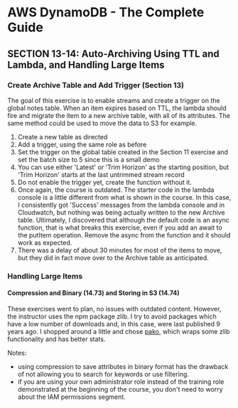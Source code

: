 # AWS DynamoDB - The Complete Guide

## SECTION 13-14: Auto-Archiving Using TTL and Lambda, and Handling Large Items

### Create Archive Table and Add Trigger (Section 13)

The goal of this exercise is to enable streams and create a trigger on the global notes table. When an item expires based on TTL, the lambda should fire and migrate the item to a new archive table, with all of its attributes. The same method could be used to move the data to S3 for example.

1. Create a new table as directed
2. Add a trigger, using the same role as before
3. Set the trigger on the global table created in the Section 11 exercise and set the batch size to 5 since this is a small demo
4. You can use either 'Latest' or 'Trim Horizon' as the starting position, but 'Trim Horizon' starts at the last untrimmed stream record
5. Do not enable the trigger yet, create the function without it.
6. Once again, the course is outdated. The starter code in the lambda console is a little different from what is shown in the course. In this case, I consistently got 'Success' messages from the lambda console and in Cloudwatch, but nothing was being actually written to the new Archive table. Ultimately, I discovered that although the default code is an async function, that is what breaks this exercise, even if you add an await to the putItem operation. Remove the async from the function and it should work as expected.
7. There was a delay of about 30 minutes for most of the items to move, but they did in fact move over to the Archive table as anticipated.

### Handling Large Items

#### Compression and Binary (14.73) and Storing in S3 (14.74)

These exercises went to plan, no issues with outdated content. However, the instructor uses the npm package zlib. I try to avoid packages which have a low number of downloads and, in this case, were last published 9 years ago. I shopped around a little and chose [pako](https://www.npmjs.com/package/pako), which wraps some zlib functionality and has better stats.

Notes:

-   using compression to save attributes in binary format has the drawback of not allowing you to search for keywords or use filtering.
-   if you are using your own administrator role instead of the training role demonstrated at the beginning of the course, you don't need to worry about the IAM permissions segment.
